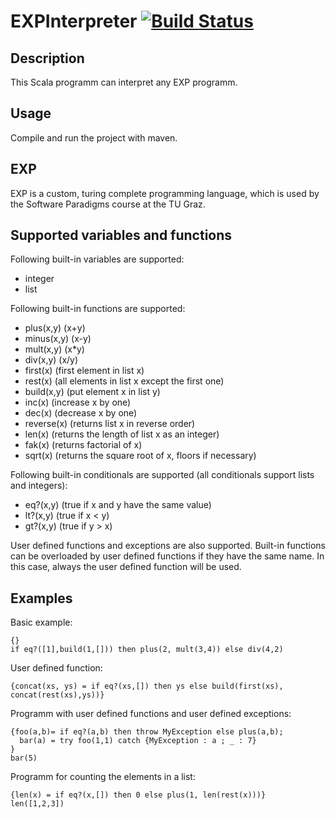 # EXPInterpreter [![Build Status](https://travis-ci.org/SoftwareParadigms15/EXPInterpreter.svg?branch=master)](https://travis-ci.org/SoftwareParadigms15/EXPInterpreter)

## Description
This Scala programm can interpret any EXP programm.

## Usage
Compile and run the project with maven.

## EXP
EXP is a custom, turing complete programming language, which is used by the Software Paradigms course at the TU Graz. 
## Supported variables and functions
Following built-in variables are supported:
 - integer
 - list
 
Following built-in functions are supported:
 - plus(x,y)      (x+y)
 - minus(x,y)     (x-y)
 - mult(x,y)      (x*y)
 - div(x,y)       (x/y)
 - first(x)       (first element in list x)
 - rest(x)        (all elements in list x except the first one)
 - build(x,y)     (put element x in list y)
 - inc(x)         (increase x by one)
 - dec(x)         (decrease x by one)
 - reverse(x)     (returns list x in reverse order)
 - len(x)         (returns the length of list x as an integer)
 - fak(x)         (returns factorial of x)
 - sqrt(x)        (returns the square root of x, floors if necessary)

Following built-in conditionals are supported (all conditionals support lists and integers):
 - eq?(x,y)       (true if x and y have the same value)
 - lt?(x,y)       (true if x < y)
 - gt?(x,y)       (true if y > x)
 
User defined functions and exceptions are also supported. Built-in functions can be overloaded by user defined functions if they have the same name. In this case, always the user defined function will be used.

## Examples

Basic example:

```
{}
if eq?([1],build(1,[])) then plus(2, mult(3,4)) else div(4,2)
```

User defined function:

```
{concat(xs, ys) = if eq?(xs,[]) then ys else build(first(xs), concat(rest(xs),ys))}
```

Programm with user defined functions and user defined exceptions:

```
{foo(a,b)= if eq?(a,b) then throw MyException else plus(a,b);
  bar(a) = try foo(1,1) catch {MyException : a ; _ : 7}
}
bar(5)
```
Programm for counting the elements in a list:
```
{len(x) = if eq?(x,[]) then 0 else plus(1, len(rest(x)))}
len([1,2,3])
```
